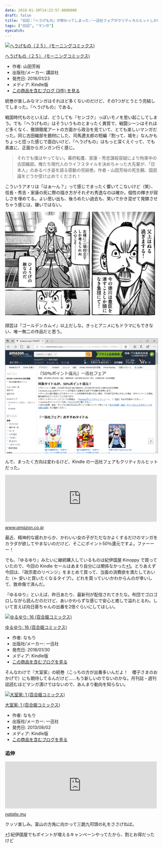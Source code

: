 ```yaml
---
date: 2018-01-30T14:23:57.0000000
draft: false
title: "日記：『へうげもの』が終わってしまった／一迅社フェアがクリティカルヒットしかけたけど貫通銃創で済んだ"
tags: ["日記", "マンガ"]
eyecatch: 
---
```

<p><div class="hatena-asin-detail"><a href="http://www.amazon.co.jp/exec/obidos/ASIN/B078XT5Y37/bestylesnet-22/"><img src="https://images-fe.ssl-images-amazon.com/images/I/41IJULUusUL._SL160_.jpg" class="hatena-asin-detail-image" alt="へうげもの（２５） (モーニングコミックス)" title="へうげもの（２５） (モーニングコミックス)"></a><div class="hatena-asin-detail-info"><p class="hatena-asin-detail-title"><a href="http://www.amazon.co.jp/exec/obidos/ASIN/B078XT5Y37/bestylesnet-22/">へうげもの（２５） (モーニングコミックス)</a></p><ul><li><span class="hatena-asin-detail-label">作者:</span> 山田芳裕</li><li><span class="hatena-asin-detail-label">出版社/メーカー:</span> 講談社</li><li><span class="hatena-asin-detail-label">発売日:</span> 2018/01/23</li><li><span class="hatena-asin-detail-label">メディア:</span> Kindle版</li><li><a href="http://d.hatena.ne.jp/asin/B078XT5Y37/bestylesnet-22" target="_blank">この商品を含むブログ (3件) を見る</a></li></ul></div><div class="hatena-asin-detail-foot"></div></div></p><p>続巻が楽しみなマンガはそれほど多くないのだけど、その1つがとうとう完結してしまった。『へうげもの』である。</p><p>戦国時代ものといえば、どうしても『センゴク』っぽいモノを思い起こしてしまう。でも『へうげもの』はそういうものとまったく異質で、戦闘シーンはそれほど多くなく、徹頭徹尾アートの方面から政治を見ていて、とても楽しいマンガだった。同じ古田織部を題材にした、司馬遼太郎の短編『割って、城を』なんかもちょっと捻った感じで面白いけど、『へうげもの』はもっと深くえぐって、でも素直に、正面からガンガン行く感じ。</p>

<blockquote>
<p>それでも僕はやってない。幕府転覆、家康・秀忠謀殺容疑により拘束中の古田織部。俺たち現代人のライフスタイルを決めちゃった大先輩が、「日本人」のあるべき姿を語る感動の完結巻。作者・山田芳裕の死生観、国民論をどうか受け止めてくだされ！</p>

</blockquote>
<p>こういうアオリは「はぁ～ん？」って感じでまったく響いてこないけど（笑）、信長・秀吉・家康の死に際の描き方がそれぞれ秀逸なのは確か。個性の輝きが寂しさを埋めてる。よい思い出も、後ろめたい過去も、笑いでかき混ぜて発酵させちゃう感じは、嫌いではない。</p><p><span itemscope itemtype="http://schema.org/Photograph"><img src="20180130140444.png" alt="f:id:daruyanagi:20180130140444p:plain" title="f:id:daruyanagi:20180130140444p:plain" class="hatena-fotolife" itemprop="image"></span></p><p>顔芸は『ゴールデンカムイ』以上だしな。きっとアニメにもドラマにもできない、唯一無二の作品だと思う。</p><p><span itemscope itemtype="http://schema.org/Photograph"><img src="20180130140638.png" alt="f:id:daruyanagi:20180130140638p:plain" title="f:id:daruyanagi:20180130140638p:plain" class="hatena-fotolife" itemprop="image"></span></p><p>んで、まったく方向は変わるけど、Kindle の一迅社フェアもクリティカルヒットだった。</p><p><iframe src="https://hatenablog-parts.com/embed?url=https%3A%2F%2Fwww.amazon.co.jp%2Fb%2Fref%3Ds9_acss_bw_hsb_x_s1_s_w%3F_encoding%3DUTF8%26ie%3DUTF8%26node%3D5443713051%26ref%3DIchijinsha_0126_pchero%26pf_rd_m%3DAN1VRQENFRJN5%26pf_rd_s%3Dmerchandised-search-2%26pf_rd_r%3D3GXBZ3NMNJXD2FDYYYCD%26pf_rd_t%3D101%26pf_rd_p%3D3ddab596-4cd6-43ab-bbf2-e25de977d69f%26pf_rd_i%3D2275256051" title="Amazon.co.jp: 『50%ポイント還元』一迅社フェア: Kindleストア" class="embed-card embed-webcard" scrolling="no" frameborder="0" style="display: block; width: 100%; height: 155px; max-width: 500px; margin: 10px 0px;"></iframe><cite class="hatena-citation"><a href="https://www.amazon.co.jp/b/ref=s9_acss_bw_hsb_x_s1_s_w?_encoding=UTF8&ie=UTF8&node=5443713051&ref=Ichijinsha_0126_pchero&pf_rd_m=AN1VRQENFRJN5&pf_rd_s=merchandised-search-2&pf_rd_r=3GXBZ3NMNJXD2FDYYYCD&pf_rd_t=101&pf_rd_p=3ddab596-4cd6-43ab-bbf2-e25de977d69f&pf_rd_i=2275256051">www.amazon.co.jp</a></cite></p><p>最近、精神的な疲れからか、かわいい女の子がただなかよくするだけのマンガをカラダが欲してやまないのだけど、そこにポイント50％還元ですよ。ファーーー！</p><p>でも、『ゆるゆり』みたいに継続購入しているものは紀伊国屋 Kinoppy で買っていたので、今回の Kindle セールはあまり自分には関係なかった<a href="#f-bfd0e405" name="fn-bfd0e405" title="紀伊国屋でもポイントが増えるキャンペーンやってたから、割とお得だったけど">*1</a>。とりあえず今回は、『政宗君のリベンジ』をまとめて買って、当面の消費欲を満たしておいた（← 安いと買いたくなるタイプ）。どれを買っていいかわからんのが幸いして、致命傷で済んだ。</p><p>『ゆるゆり』といえば、昨日あたり、最新刊が配信されてきたな。布団でゴロゴロしながら読んだのだけど、あいかわらずな感じで安心と癒しで溢れとるわ。しいて言えば向日葵ちゃんの出番を2倍ぐらいにしてほしい。</p><p><div class="hatena-asin-detail"><a href="http://www.amazon.co.jp/exec/obidos/ASIN/B0799FC5D5/bestylesnet-22/"><img src="https://images-fe.ssl-images-amazon.com/images/I/51mERVybfgL._SL160_.jpg" class="hatena-asin-detail-image" alt="ゆるゆり: 16 (百合姫コミックス)" title="ゆるゆり: 16 (百合姫コミックス)"></a><div class="hatena-asin-detail-info"><p class="hatena-asin-detail-title"><a href="http://www.amazon.co.jp/exec/obidos/ASIN/B0799FC5D5/bestylesnet-22/">ゆるゆり: 16 (百合姫コミックス)</a></p><ul><li><span class="hatena-asin-detail-label">作者:</span> なもり</li><li><span class="hatena-asin-detail-label">出版社/メーカー:</span> 一迅社</li><li><span class="hatena-asin-detail-label">発売日:</span> 2018/01/30</li><li><span class="hatena-asin-detail-label">メディア:</span> Kindle版</li><li><a href="http://d.hatena.ne.jp/asin/B0799FC5D5/bestylesnet-22" target="_blank">この商品を含むブログを見る</a></li></ul></div><div class="hatena-asin-detail-foot"></div></div></p><p>そんなわけで『大室家』の続巻（こっちの方が出番多いんだよ！　櫻子さまのおかげで）にも期待してるんだけど……もう新しいのでないのかな。月刊誌・週刊誌読むほどマンガ漬けではないので、あんまり動向を知らない。</p><p><div class="hatena-asin-detail"><a href="http://www.amazon.co.jp/exec/obidos/ASIN/B00E7OFE7O/bestylesnet-22/"><img src="https://images-fe.ssl-images-amazon.com/images/I/51avz5kfYFL._SL160_.jpg" class="hatena-asin-detail-image" alt="大室家: 1 (百合姫コミックス)" title="大室家: 1 (百合姫コミックス)"></a><div class="hatena-asin-detail-info"><p class="hatena-asin-detail-title"><a href="http://www.amazon.co.jp/exec/obidos/ASIN/B00E7OFE7O/bestylesnet-22/">大室家: 1 (百合姫コミックス)</a></p><ul><li><span class="hatena-asin-detail-label">作者:</span> なもり</li><li><span class="hatena-asin-detail-label">出版社/メーカー:</span> 一迅社</li><li><span class="hatena-asin-detail-label">発売日:</span> 2013/08/02</li><li><span class="hatena-asin-detail-label">メディア:</span> Kindle版</li><li><a href="http://d.hatena.ne.jp/asin/B00E7OFE7O/bestylesnet-22" target="_blank">この商品を含むブログを見る</a></li></ul></div><div class="hatena-asin-detail-foot"></div></div></p>

<div class="section">
<h3>追伸</h3>
<p><iframe src="https://hatenablog-parts.com/embed?url=https%3A%2F%2Fnatalie.mu%2Fcomic%2Fnews%2F267179" title="なもりキャラ原案によるオリジナルアニメ「RELEASE THE SPYCE」が制作決定 - コミックナタリー" class="embed-card embed-webcard" scrolling="no" frameborder="0" style="display: block; width: 100%; height: 155px; max-width: 500px; margin: 10px 0px;"></iframe><cite class="hatena-citation"><a href="https://natalie.mu/comic/news/267179">natalie.mu</a></cite></p><p>クッソ楽しみ。富山の方角に向かって三跪九叩頭の礼をささげねば。</p>

</div><div class="footnote">
<p class="footnote"><a href="#fn-bfd0e405" name="f-bfd0e405" class="footnote-number">*1</a><span class="footnote-delimiter">:</span><span class="footnote-text">紀伊国屋でもポイントが増えるキャンペーンやってたから、割とお得だったけど</span></p>
</div>